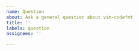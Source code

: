 ```yaml
---
name: Question
about: Ask a general question about vim-codefmt
title: ''
labels: question
assignees: ''

---
```



